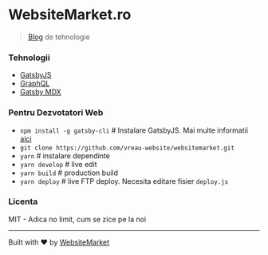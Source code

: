 # WebsiteMarket.ro 

> [Blog](https://websitemarket.ro?ref=github) de tehnologie

### Tehnologii
- [GatsbyJS](https://www.gatsbyjs.org/)
- [GraphQL](https://graphql.org/)
- [Gatsby MDX](https://mdxjs.com/getting-started/gatsby/)


### Pentru Dezvotatori Web
- `npm install -g gatsby-cli` # Instalare GatsbyJS. Mai multe informatii [aici](https://www.gatsbyjs.org/docs/quick-start/)
- `git clone https://github.com/vreau-website/websitemarket.git`
- `yarn` # instalare dependinte
- `yarn develop` # live edit
- `yarn build` # production build
- `yarn deploy` # live FTP deploy. Necesita editare fisier `deploy.js`

### Licenta
MIT - Adica no limit, cum se zice pe la noi

---
Built with ♥ by [WebsiteMarket](https://websitemarket.ro?ref=github)

